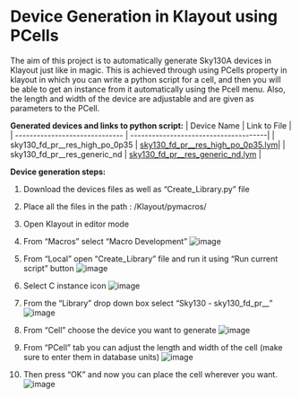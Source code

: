 # Device Generation in Klayout using PCells

The aim of this project is to automatically generate Sky130A devices in Klayout just like in magic. This is achieved through using PCells property in klayout in which you can write a python script for a cell, and then you will be able to get an instance from it automatically using the Pcell menu. Also, the length and width of the device are adjustable and are given as parameters to the PCell.

**Generated devices and links to python script:**
| Device Name                    | Link to File                          |
| ------------------------------ | --------------------------------------|
| sky130_fd_pr__res_high_po_0p35 | [sky130_fd_pr__res_high_po_0p35.lym]()|
| sky130_fd_pr__res_generic_nd   | [sky130_fd_pr__res_generic_nd.lym]()  |


**Device generation steps:**

1. Download the devices files as well as “Create_Library.py” file  
2. Place all the files in the path : /Klayout/pymacros/ 
3. Open Klayout in editor mode
4. From “Macros” select “Macro Development”
    ![image](https://user-images.githubusercontent.com/79912650/120478572-489ded00-c3ad-11eb-9e38-13a3f5c7aa48.png)
    
5. From “Local” open “Create_Library” file and run it using “Run current script” button
    ![image](https://user-images.githubusercontent.com/79912650/120478859-97e41d80-c3ad-11eb-9b9e-0a8e83672d7b.png)
    
6. Select C instance icon
    ![image](https://user-images.githubusercontent.com/79912650/120478951-afbba180-c3ad-11eb-9482-c2e3ad261db2.png)
    
7. From the “Library” drop down box select “Sky130 - sky130_fd_pr__”
    ![image](https://user-images.githubusercontent.com/79912650/120479062-ccf07000-c3ad-11eb-8983-40f17f3076f7.png)
    
8. From “Cell” choose the device you want to generate
    ![image](https://user-images.githubusercontent.com/79912650/120479232-fe693b80-c3ad-11eb-817d-c84b54e3fecc.png)
    
9. From “PCell” tab you can adjust the length and width of the cell (make sure to enter them in database units)
    ![image](https://user-images.githubusercontent.com/79912650/120479390-32446100-c3ae-11eb-8d23-872fbace0c0d.png)
    
10. Then press “OK” and now you can place the cell wherever you want. 
    ![image](https://user-images.githubusercontent.com/79912650/120479699-894a3600-c3ae-11eb-920a-4737bec7ec73.png)


